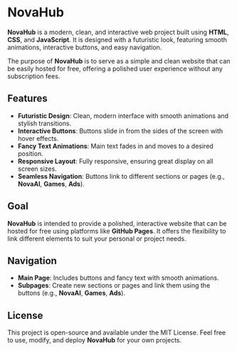 # NovaHub

**NovaHub** is a modern, clean, and interactive web project built using **HTML**, **CSS**, and **JavaScript**. It is designed with a futuristic look, featuring smooth animations, interactive buttons, and easy navigation. 

The purpose of **NovaHub** is to serve as a simple and clean website that can be easily hosted for free, offering a polished user experience without any subscription fees.

## Features

- **Futuristic Design**: Clean, modern interface with smooth animations and stylish transitions.
- **Interactive Buttons**: Buttons slide in from the sides of the screen with hover effects.
- **Fancy Text Animations**: Main text fades in and moves to a desired position.
- **Responsive Layout**: Fully responsive, ensuring great display on all screen sizes.
- **Seamless Navigation**: Buttons link to different sections or pages (e.g., **NovaAI**, **Games**, **Ads**).

## Goal

**NovaHub** is intended to provide a polished, interactive website that can be hosted for free using platforms like **GitHub Pages**. It offers the flexibility to link different elements to suit your personal or project needs.

## Navigation

- **Main Page**: Includes buttons and fancy text with smooth animations.
- **Subpages**: Create new sections or pages and link them using the buttons (e.g., **NovaAI**, **Games**, **Ads**).
  
## License

This project is open-source and available under the MIT License. Feel free to use, modify, and deploy **NovaHub** for your own projects.
